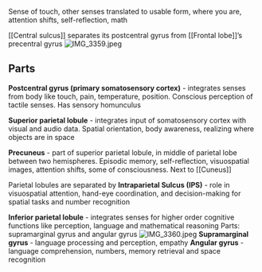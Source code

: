 Sense of touch, other senses translated to usable form, where you are, attention shifts, self-reflection, math

\[\[Central sulcus]] separates its postcentral gyrus from \[\[Frontal lobe]]’s precentral gyrus
![IMG\_3359.jpeg](img_3359.jpeg)

## Parts

**Postcentral gyrus (primary somatosensory cortex)** - integrates senses from body like touch, pain, temperature, position. Conscious perception of tactile senses. Has sensory homunculus

**Superior parietal lobule** - integrates input of somatosensory cortex with visual and audio data. Spatial orientation, body awareness, realizing where objects are in space

**Precuneus** - part of superior parietal lobule, in middle of parietal lobe between two hemispheres. Episodic memory, self-reflection, visuospatial images, attention shifts, some of consciousness.
Next to \[\[Cuneus]]

Parietal lobules are separated by **Intraparietal Sulcus (IPS)** - role in visuospatial attention, hand-eye coordination, and decision-making for spatial tasks and number recognition

**Inferior parietal lobule** - integrates senses for higher order cognitive functions like perception, language and mathematical reasoning
Parts: supramarginal gyrus and angular gyrus
![IMG\_3360.jpeg](img_3360.jpeg)
**Supramarginal gyrus** - language processing and perception, empathy
**Angular gyrus** - language comprehension, numbers, memory retrieval and space recognition
